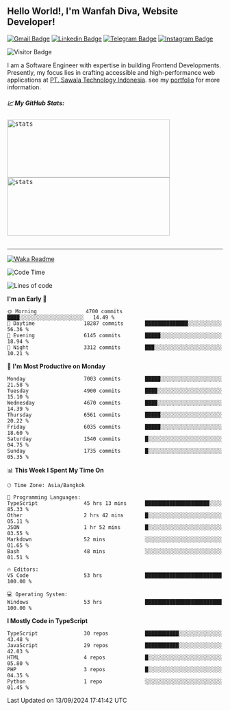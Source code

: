 ## Hello World!, I'm Wanfah Diva, Website Developer!

[![Gmail Badge](https://img.shields.io/badge/-Gmail-white?style=plastic&logo=Gmail&link=mailto:aditputrafirmansyah@gmail.com)](mailto:wanfahdivaa@gmail.com)
[![Linkedin Badge](https://img.shields.io/badge/-LinkedIn-blue?style=plastic&logo=Linkedin&link=https://www.linkedin.com/in/aditputrafirmansyah/)](https://www.linkedin.com/in/wanfahdiva/)
[![Telegram Badge](https://img.shields.io/badge/-Telegram-blue?style=plastic&logo=telegram&link=https://t.me/Adithya_13)](https://t.me/wanfahdiva)
[![Instagram Badge](https://img.shields.io/badge/-Instagram-white?style=plastic&logo=instagram&link=https://www.instagram.com/adithya_firmansyahputra/)](https://www.instagram.com/wnfhdva/)

![Visitor Badge](https://visitor-badge.laobi.icu/badge?page_id=wanfahdiva.wanfahdiva)

<p>
I am a Software Engineer with expertise in building Frontend Developments.
Presently, my focus lies in crafting accessible and high-performance web applications at  <a href="https://sawala/tech" target="_blank">PT. Sawala Technology Indonesia</a>. see my <a href="http://wanfahdiva-com.vercel.app/" target="_blank">portfolio</a> for more information.
</p>

<h5 align="left">
  
📈 **My GitHub Stats:**

</h5>

<div align="left">
<kbd>
    <img height="135em" width="380em" alt="stats" src="https://github-readme-streak-stats.herokuapp.com?user=wanfahdiva&theme=tokyonight_duo&hide_border=true&dates=27DDC9" />
</kbd>
<kbd>
    <img height="135em" width="380em" alt="stats" src="https://github-readme-activity-graph.vercel.app/graph?username=wanfahdiva&theme=react&hide_title=true"></kbd>
</div>

<br />

---

[![Waka Readme](https://github.com/wanfahdiva/wanfahdiva/actions/workflows/waka.yml/badge.svg)](https://github.com/wanfahdiva/wanfahdiva/actions/workflows/waka.yml)

<!--START_SECTION:waka-->
![Code Time](http://img.shields.io/badge/Code%20Time-1%2C100%20hrs%2051%20mins-blue)

![Lines of code](https://img.shields.io/badge/From%20Hello%20World%20I%27ve%20Written-19.8%20million%20lines%20of%20code-blue)

**I'm an Early 🐤** 

```text
🌞 Morning                4700 commits        ████░░░░░░░░░░░░░░░░░░░░░   14.49 % 
🌆 Daytime                18287 commits       ██████████████░░░░░░░░░░░   56.36 % 
🌃 Evening                6145 commits        █████░░░░░░░░░░░░░░░░░░░░   18.94 % 
🌙 Night                  3312 commits        ███░░░░░░░░░░░░░░░░░░░░░░   10.21 % 
```
📅 **I'm Most Productive on Monday** 

```text
Monday                   7003 commits        █████░░░░░░░░░░░░░░░░░░░░   21.58 % 
Tuesday                  4900 commits        ████░░░░░░░░░░░░░░░░░░░░░   15.10 % 
Wednesday                4670 commits        ████░░░░░░░░░░░░░░░░░░░░░   14.39 % 
Thursday                 6561 commits        █████░░░░░░░░░░░░░░░░░░░░   20.22 % 
Friday                   6035 commits        █████░░░░░░░░░░░░░░░░░░░░   18.60 % 
Saturday                 1540 commits        █░░░░░░░░░░░░░░░░░░░░░░░░   04.75 % 
Sunday                   1735 commits        █░░░░░░░░░░░░░░░░░░░░░░░░   05.35 % 
```


📊 **This Week I Spent My Time On** 

```text
🕑︎ Time Zone: Asia/Bangkok

💬 Programming Languages: 
TypeScript               45 hrs 13 mins      █████████████████████░░░░   85.33 % 
Other                    2 hrs 42 mins       █░░░░░░░░░░░░░░░░░░░░░░░░   05.11 % 
JSON                     1 hr 52 mins        █░░░░░░░░░░░░░░░░░░░░░░░░   03.55 % 
Markdown                 52 mins             ░░░░░░░░░░░░░░░░░░░░░░░░░   01.65 % 
Bash                     48 mins             ░░░░░░░░░░░░░░░░░░░░░░░░░   01.51 % 

🔥 Editors: 
VS Code                  53 hrs              █████████████████████████   100.00 % 

💻 Operating System: 
Windows                  53 hrs              █████████████████████████   100.00 % 
```

**I Mostly Code in TypeScript** 

```text
TypeScript               30 repos            ███████████░░░░░░░░░░░░░░   43.48 % 
JavaScript               29 repos            ███████████░░░░░░░░░░░░░░   42.03 % 
HTML                     4 repos             █░░░░░░░░░░░░░░░░░░░░░░░░   05.80 % 
PHP                      3 repos             █░░░░░░░░░░░░░░░░░░░░░░░░   04.35 % 
Python                   1 repo              ░░░░░░░░░░░░░░░░░░░░░░░░░   01.45 % 
```




 Last Updated on 13/09/2024 17:41:42 UTC
<!--END_SECTION:waka-->
